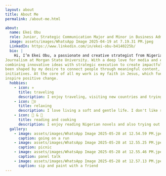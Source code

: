 ```yaml
---
layout: about
title: About Me
permalink: /about-me.html

about:
  name: Ekei Obu 
  role: Junior, Strategic Communication Major and Minor in Business Administration 
  image: assets/images/WhatsApp Image 2025-04-19 at 7.19.31 PM.jpeg
  LinkedIn: https://www.linkedin.com/in/ekei-obu-b4140225b/
  bio: |
    Hi, I’m Ekei Obu, a passionate and creative strategist from Nigeria, currently pursuing a degree in Multimedia
Journalism at Morgan State University. With a deep love for media and event coordination, I specialize in
combining innovative ideas with strategic execution to create impactful, engaging experiences. My journey has
been shaped by my desire to connect people through meaningful content, dynamic events, and purpose-driven
initiatives. At the core of all my work is my faith in Jesus, which fuels my desire to bring people together and
inspire positive change.
  hobbies:
    - icon: ✈️
      title: traveling 
      description: I enjoy traveling, visiting new countries and trying new food, learning about the culture, and relating with the people from the local place 
    - icon: 🧖‍♀️
      title: relaxing 
      description: I love living a soft and gentle life. I don't like stress
    - icon: 📔 & 🍳
      title: reading and cooking
      description: I enjoy reading Nigerian novels and also trying out new recipes 
  gallery:
    - image: assets/images/WhatsApp Image 2025-05-28 at 12.54.59 PM.jpeg
      caption: going on a run
    - image: assets/images/WhatsApp Image 2025-05-28 at 12.55.25 PM.jpeg
      caption: picnic
    - image: assets/images/WhatsApp Image 2025-05-28 at 12.55.46 PM.jpeg
      caption: panel talk
    - image: assets/images/WhatsApp Image 2025-05-28 at 12.57.13 PM.jpeg
      caption: sip and paint with a friend
---
```

